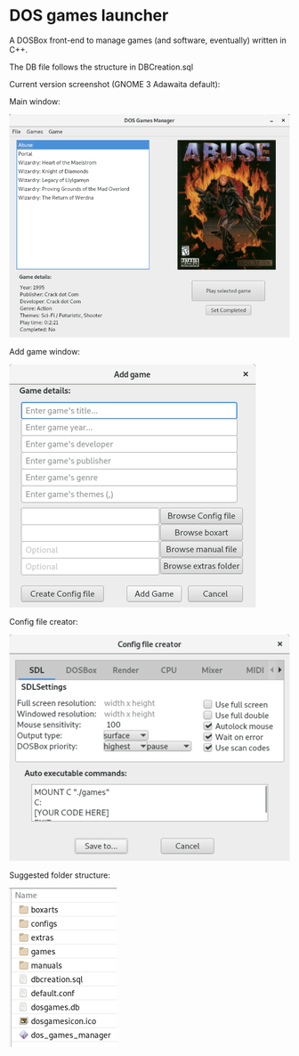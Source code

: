 # DOS games launcher

A DOSBox front-end to manage games (and software, eventually) written in C++.

The DB file follows the structure in DBCreation.sql
  
  
Current version screenshot (GNOME 3 Adawaita default):


Main window:

![screenshot](https://github.com/gallorob/DOS_games_launcher/blob/master/pictures/mainwindow.png)

Add game window:

![screenshot](https://github.com/gallorob/DOS_games_launcher/blob/master/pictures/addgamewindow.png)

Config file creator:

![screenshot](https://github.com/gallorob/DOS_games_launcher/blob/master/pictures/configfilecreator.png)

Suggested folder structure:

![Screenshot](https://github.com/gallorob/DOS_games_launcher/blob/master/pictures/folderstructure.png)
